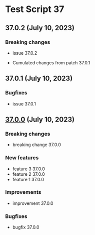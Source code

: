 # Test Script 37
## 37.0.2 (July 10, 2023)
### Breaking changes

* issue 37.0.2

* Cumulated changes from patch 37.0.1
##  37.0.1 (July 10, 2023)
### Bugfixes

* issue 37.0.1


##  [37.0.0](37.0.0.md) (July 10, 2023)
### Breaking changes

* breaking change 37.0.0

### New features

* feature 3 37.0.0
* feature 2 37.0.0
* feature 1 37.0.0

### Improvements

* improvement 37.0.0

### Bugfixes

* bugfix 37.0.0

